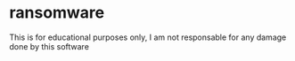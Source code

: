 # ransomware
This is for educational purposes only, I am not responsable for any damage done by this software
